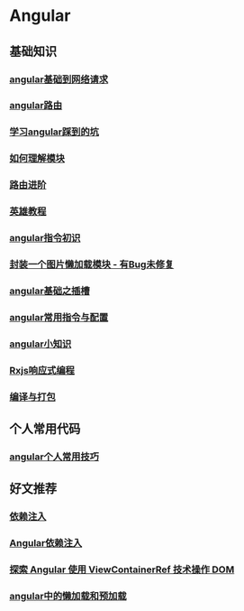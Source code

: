 # Angular

## 基础知识

### [angular基础到网络请求](angular之路)

### [angular路由](angular路由)

### [学习angular踩到的坑](学习angular踩到的坑)

### [如何理解模块](如何理解模块)

### [路由进阶](路由进阶)

### [英雄教程](英雄教程)

### [angular指令初识](angular指令小结)

### [封装一个图片懒加载模块 - 有Bug未修复](封装一个图片懒加载指令)

### [angular基础之插槽](angular基础-2)

### [angular常用指令与配置](angular常用指令与配置)

### [angular小知识](angular小知识)

### [Rxjs响应式编程](rxjs响应式编程)

### [编译与打包](编译与打包)

## 个人常用代码

### [angular个人常用技巧](angular个人常用技巧)

## 好文推荐

### [依赖注入](https://blog.csdn.net/anxiaomo1/article/details/70805167)

### [Angular依赖注入](https://blog.csdn.net/wuyuxing24/article/details/90729785)

### [探索 Angular 使用 ViewContainerRef 技术操作 DOM](https://zhuanlan.zhihu.com/p/56224354)

### [angular中的懒加载和预加载](https://zhuanlan.zhihu.com/p/56596626)

